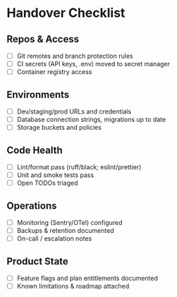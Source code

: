 # Handover Checklist

## Repos & Access
- [ ] Git remotes and branch protection rules
- [ ] CI secrets (API keys, .env) moved to secret manager
- [ ] Container registry access

## Environments
- [ ] Dev/staging/prod URLs and credentials
- [ ] Database connection strings, migrations up to date
- [ ] Storage buckets and policies

## Code Health
- [ ] Lint/format pass (ruff/black; eslint/prettier)
- [ ] Unit and smoke tests pass
- [ ] Open TODOs triaged

## Operations
- [ ] Monitoring (Sentry/OTel) configured
- [ ] Backups & retention documented
- [ ] On-call / escalation notes

## Product State
- [ ] Feature flags and plan entitlements documented
- [ ] Known limitations & roadmap attached
